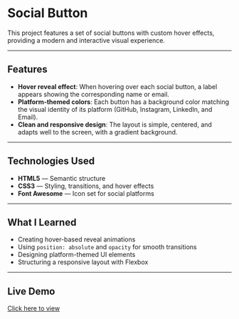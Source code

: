 # Social Button

This project features a set of social buttons with custom hover effects, providing a modern and interactive visual experience.

---

## Features

- **Hover reveal effect**: When hovering over each social button, a label appears showing the corresponding name or email.  
- **Platform-themed colors**: Each button has a background color matching the visual identity of its platform (GitHub, Instagram, LinkedIn, and Email).  
- **Clean and responsive design**: The layout is simple, centered, and adapts well to the screen, with a gradient background.

---

## Technologies Used

- **HTML5** — Semantic structure  
- **CSS3** — Styling, transitions, and hover effects  
- **Font Awesome** — Icon set for social platforms

---

## What I Learned

- Creating hover-based reveal animations  
- Using `position: absolute` and `opacity` for smooth transitions  
- Designing platform-themed UI elements  
- Structuring a responsive layout with Flexbox

---

## Live Demo

 [Click here to view]([https://gamaalice.github.io/socialbutton/)
